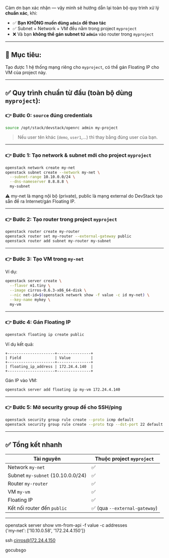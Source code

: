 Cảm ơn bạn xác nhận — vậy mình sẽ hướng dẫn lại toàn bộ quy trình xử lý **chuẩn xác**, khi:

* ✅ **Bạn KHÔNG muốn dùng `admin` để thao tác**
* ✅ Subnet + Network + VM đều nằm trong project `myproject`
* ❌ Và bạn **không thể gán subnet từ `admin`** vào router trong `myproject`

---

## 🎯 Mục tiêu:

Tạo được 1 hệ thống mạng riêng cho `myproject`, có thể gán Floating IP cho VM của project này.

---

## ✅ Quy trình chuẩn từ đầu (toàn bộ dùng `myproject`):

### 👉 Bước 0: `source` đúng credentials

```bash
source /opt/stack/devstack/openrc admin my-project
```

> Nếu user tên khác (`demo`, `user1`,...) thì thay bằng đúng user của bạn.

---

### 👉 Bước 1: Tạo network & subnet mới cho project `myproject`

```bash
openstack network create my-net
openstack subnet create --network my-net \
  --subnet-range 10.10.0.0/24 \
  --dns-nameserver 8.8.8.8 \
  my-subnet
```

⚠️ my-net là mạng nội bộ (private), public là mạng external do DevStack tạo sẵn để ra Internet/gán Floating IP.

---

### 👉 Bước 2: Tạo router trong project `myproject`

```bash
openstack router create my-router
openstack router set my-router --external-gateway public
openstack router add subnet my-router my-subnet
```

---

### 👉 Bước 3: Tạo VM trong `my-net`

Ví dụ:

```bash
openstack server create \
  --flavor m1.tiny \
  --image cirros-0.6.3-x86_64-disk \
  --nic net-id=$(openstack network show -f value -c id my-net) \
  --key-name mykey \
  my-vm
```

---

### 👉 Bước 4: Gán Floating IP

```bash
openstack floating ip create public
```

Ví dụ kết quả:

```text
+---------------------+---------------+
| Field               | Value         |
+---------------------+---------------+
| floating_ip_address | 172.24.4.140  |
+---------------------+---------------+
```

Gán IP vào VM:

```bash
openstack server add floating ip my-vm 172.24.4.140
```

---

### 👉 Bước 5: Mở security group để cho SSH/ping

```bash
openstack security group rule create --proto icmp default
openstack security group rule create --proto tcp --dst-port 22 default
```

---

## ✅ Tổng kết nhanh

| Tài nguyên                        | Thuộc project `myproject`    |
| --------------------------------- | ---------------------------- |
| Network `my-net`                  | ✅                            |
| Subnet `my-subnet` (10.10.0.0/24) | ✅                            |
| Router `my-router`                | ✅                            |
| VM `my-vm`                        | ✅                            |
| Floating IP                       | ✅                            |
| Kết nối router đến `public`       | ✅ (qua `--external-gateway`) |


---


openstack server show vm-from-api -f value -c addresses  
{'my-net': ['10.10.0.58', '172.24.4.150']}  

ssh cirros@172.24.4.150  

gocubsgo  


